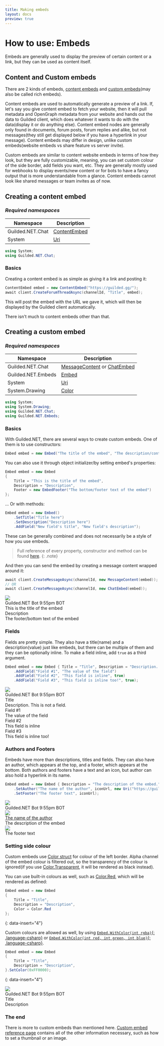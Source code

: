 ```yaml
---
title: Making embeds
layout: docs
preview: true
---
```


# How to use: Embeds

Embeds are generally used to display the preview of certain content or a link, but they can be used as content itself.

## Content and Custom embeds

There are 2 kinds of embeds, [content embeds](/references/ContentEmbed) and [custom embeds](/references/ChatEmbed)(may also be called rich embeds).

Content embeds are used to automatically generate a preview of a link. If, let's say you give content embed to fetch your website, then it will pull metadata and OpenGraph metadata from your website and hands out the data to Guilded client, which does whatever it wants to do with the data(display it or do anything else). Content embed nodes are generally only found in documents, forum posts, forum replies and alike, but not messages(they still get displayed below if you have a hyperlink in your message). Content embeds may differ in design, unlike custom embeds(website embeds vs share feature vs server invite).

Custom embeds are similar to content website embeds in terms of how they look, but they are fully customizable, meaning, you can set custom colour of the side border, add fields you want, etc. They are generally mostly used for webhooks to display events/new content or for bots to have a fancy output that is more understandable from a glance. Content embeds cannot look like shared messages or team invites as of now.

## Creating a content embed

### _Required namespaces_

| Namespace        | Description                                                   |
| ---------------- | ------------------------------------------------------------- |
| Guilded.NET.Chat | [ContentEmbed](/references/ContentEmbed)                      |
| System           | [Uri](https://docs.microsoft.com/en-us/dotnet/api/system.uri) |

```csharp
using System;
using Guilded.NET.Chat;
```

### Basics

Creating a content embed is as simple as giving it a link and posting it:

```csharp
ContentEmbed embed = new ContentEmbed("https://guilded.gg/");
await client.CreateForumThreadAsync(channelId, "Title", embed);
```

This will post the embed with the URL we gave it, which will then be displayed by the Guilded client automatically.

There isn't much to content embeds other than that.

## Creating a custom embed

### _Required namespaces_

| Namespace          | Description                                                                        |
| ------------------ | ---------------------------------------------------------------------------------- |
| Guilded.NET.Chat   | [MessageContent](/references/MessageContent) or [ChatEmbed](/references/ChatEmbed) |
| Guilded.NET.Embeds | [Embed](/references/Embed)                                                         |
| System             | [Uri](https://docs.microsoft.com/en-us/dotnet/api/system.uri)                      |
| System.Drawing     | [Color](https://docs.microsoft.com/en-us/dotnet/api/system.drawing.color)          |

```csharp
using System;
using System.Drawing;
using Guilded.NET.Chat;
using Guilded.NET.Embeds;
```

### Basics

With Guilded.NET, there are several ways to create custom embeds. One of them is to use constructors:

```csharp
Embed embed = new Embed("The title of the embed", "The description/contents of it", "Footer text at the bottom");
```

You can also use it through object initializer/by setting embed's properties:

```csharp
Embed embed = new Embed
{
    Title = "This is the title of the embed",
    Description = "Description",
    Footer = new EmbedFooter("The bottom/footer text of the embed")
};
```

... Or with methods:

```csharp
Embed embed = new Embed()
    .SetTitle("Title here")
    .SetDescription("Description here")
    .AddField("New field's title", "New field's description");
```

These can be generally combined and does not necessarily be a style of how you use embeds.

> Full reference of every property, constructor and method can be found [here](/references/Embed).
{: .note}

And then you can send the embed by creating a message content wrapped around it:

```csharp
await client.CreateMessageAsync(channelId, new MessageContent(embed));
// OR
await client.CreateMessageAsync(channelId, new ChatEmbed(embed));
```

<div class="chat-preview">
    <div class="chat-preview-message">
        <div class="preview-avatar">
            <img class="preview-icon" src="https://raw.githubusercontent.com/Guilded-NET/Guilded.NET/early-access/assets/Icon.png"/>
        </div>
        <div class="preview-content">
            <div class="preview-header">
                <span class="preview-name">Guilded.NET Bot</span>
                <span class="preview-timestamp">9:55pm</span>
                <span class="preview-badge">BOT</span>
            </div>
            <div class="preview-message">
                <div class="gembed">
                    <div class="gembed-inner">
                        <div class="gembed-wrapper">
                            <div class="gembed-body">
                                <div class="gembed-title"><a>This is the title of the embed</a></div>
                                <div class="gembed-description"><a>Description</a></div>
                            </div>
                        </div>
                        <div class="gembed-footer">
                            <div class="gembed-footer-text">
                                <a>The footer/bottom text of the embed</a>
                            </div>
                        </div>
                    </div>
                </div>
            </div>
        </div>
    </div>
</div>

### Fields

Fields are pretty simple. They also have a title(name) and a description(value) just like embeds, but there can be multiple of them and they can be optionally inline. To make a field inline, add `true` as a third argument.

```csharp
Embed embed = new Embed { Title = "Title", Description = "Description. This is not a field." }
    .AddField("Field #1", "The value of the field")
    .AddField("Field #2", "This field is inline", true)
    .AddField("Field #3", "This field is inline too!", true);
```

<div class="chat-preview">
    <div class="chat-preview-message">
        <div class="preview-avatar">
            <img class="preview-icon" src="https://raw.githubusercontent.com/Guilded-NET/Guilded.NET/early-access/assets/Icon.png"/>
        </div>
        <div class="preview-content">
            <div class="preview-header">
                <span class="preview-name">Guilded.NET Bot</span>
                <span class="preview-timestamp">9:55pm</span>
                <span class="preview-badge">BOT</span>
            </div>
            <div class="preview-message">
                <div class="gembed">
                    <div class="gembed-inner">
                        <div class="gembed-wrapper">
                            <div class="gembed-body">
                                <div class="gembed-title"><a>Title</a></div>
                                <div class="gembed-description"><a>Description. This is not a field.</a></div>
                                <div class="gembed-fields">
                                    <div class="gembed-field gembed-field">
                                        <div class="gembed-field-title">
                                            <a>Field #1</a>
                                        </div>
                                        <div class="gembed-field-body">
                                            <a>The value of the field</a>
                                        </div>
                                    </div>
                                    <div class="gembed-field gembed-field-inline">
                                        <div class="gembed-field-title">
                                            <a>Field #2</a>
                                        </div>
                                        <div class="gembed-field-body">
                                            <a>This field is inline</a>
                                        </div>
                                    </div>
                                    <div class="gembed-field gembed-field-inline">
                                        <div class="gembed-field-title">
                                            <a>Field #3</a>
                                        </div>
                                        <div class="gembed-field-body">
                                            <a>This field is inline too!</a>
                                        </div>
                                    </div>
                                </div>
                            </div>
                        </div>
                    </div>
                </div>
            </div>
        </div>
    </div>
</div>

### Authors and Footers

Embeds have more than descriptions, titles and fields. They can also have an author, which appears at the top, and a footer, which appears at the bottom. Both authors and footers have a text and an icon, but author can also hold a hyperlink in its name.

```csharp
Embed embed = new Embed { Description = "The description of the embed." }
    .SetAuthor("The name of the author", iconUrl, new Uri("https://guilded.gg/"))
    .SetFooter("The footer text", iconUrl);
```

<div class="chat-preview">
    <div class="chat-preview-message">
        <div class="preview-avatar">
            <img class="preview-icon" src="https://raw.githubusercontent.com/Guilded-NET/Guilded.NET/early-access/assets/Icon.png"/>
        </div>
        <div class="preview-content">
            <div class="preview-header">
                <span class="preview-name">Guilded.NET Bot</span>
                <span class="preview-timestamp">9:55pm</span>
                <span class="preview-badge">BOT</span>
            </div>
            <div class="preview-message">
                <div class="gembed">
                    <div class="gembed-inner">
                        <div class="gembed-author">
                            <div class="gembed-author-icon">
                                <img class="gembed-img" src="https://raw.githubusercontent.com/Guilded-NET/Guilded.NET/early-access/assets/Icon.png"/>
                            </div>
                            <div class="gembed-author-text">
                                <a href="https://www.guilded.gg/">The name of the author</a>
                            </div>
                        </div>
                        <div class="gembed-wrapper">
                            <div class="gembed-body">
                                <div class="gembed-description"><a>The description of the embed</a></div>
                            </div>
                        </div>
                        <div class="gembed-footer">
                            <div class="gembed-footer-icon">
                                <img class="gembed-img" src="https://raw.githubusercontent.com/Guilded-NET/Guilded.NET/early-access/assets/Icon.png"/>
                            </div>
                            <div class="gembed-footer-text">
                                <a>The footer text</a>
                            </div>
                        </div>
                    </div>
                </div>
            </div>
        </div>
    </div>
</div>

### Setting side colour

Custom embeds use [Color struct](https://docs.microsoft.com/en-us/dotnet/api/system.drawing.color) for colour of the left border. Alpha channel of the embed colour is filtered out, so the transparency of the colour is ignored(if you use [Color.Transparent](https://docs.microsoft.com/en-us/dotnet/api/system.drawing.color.transparent), it will be rendered as black instead).

You can use built-in colours as well, such as [Color.Red](https://docs.microsoft.com/en-us/dotnet/api/system.drawing.color.red), which will be rendered as defined:

```csharp
Embed embed = new Embed
{
    Title = "Title",
    Description = "Description",
    Color = Color.Red
};
```
{: data-insert="4"}

Custom colours are allowed as well, by using [`Embed.WithColor(int rgba)`{: .language-csharp}](/references/Embed_WithColor(int)>) or [`Embed.WithColor(int red, int green, int blue)`{: .language-csharp}](/references/Embed_WithColor(int_int_int)>).

```csharp
Embed embed = new Embed
{
    Title = "Title",
    Description = "Description",
}.SetColor(0xFF0000);
```
{: data-insert="4"}

<div class="chat-preview">
    <div class="chat-preview-message">
        <div class="preview-avatar">
            <img class="preview-icon" src="https://raw.githubusercontent.com/Guilded-NET/Guilded.NET/early-access/assets/Icon.png"/>
        </div>
        <div class="preview-content">
            <div class="preview-header">
                <span class="preview-name">Guilded.NET Bot</span>
                <span class="preview-timestamp">9:55pm</span>
                <span class="preview-badge">BOT</span>
            </div>
            <div class="preview-message">
                <div class="gembed">
                    <div class="gembed-inner" style="border-left-color: red;">
                        <div class="gembed-wrapper">
                            <div class="gembed-body">
                                <div class="gembed-title"><a>Title</a></div>
                                <div class="gembed-description"><a>Description</a></div>
                            </div>
                        </div>
                    </div>
                </div>
            </div>
        </div>
    </div>
</div>

### The end

There is more to custom embeds than mentioned here. [Custom embed reference page](/references/Embed) contains all of the other information necessary, such as how to set a thumbnail or an image.
